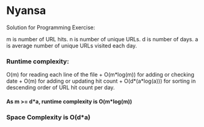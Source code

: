 # Nyansa

Solution for Programming Exercise:

m is number of URL hits.
n is number of unique URLs.
d is number of days.
a is average number of unique URLs visited each day.

### Runtime complexity:
O(m) for reading each line of the file + O(m\*log(m)) for adding or checking date + O(m) for adding or updating hit count + O(d\*(a\*log(a))) for sorting in descending order of URL hit count per day.
#### As m >= d\*a, runtime complexity is O(m\*log(m))

### Space Complexity is O(d\*a) 



